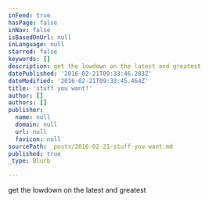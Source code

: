 ```yaml
---
inFeed: true
hasPage: false
inNav: false
isBasedOnUrl: null
inLanguage: null
starred: false
keywords: []
description: get the lowdown on the latest and greatest
datePublished: '2016-02-21T09:33:46.283Z'
dateModified: '2016-02-21T09:33:45.464Z'
title: 'stuff you want!'
author: []
authors: []
publisher:
  name: null
  domain: null
  url: null
  favicon: null
sourcePath: _posts/2016-02-21-stuff-you-want.md
published: true
_type: Blurb

---
```

get the lowdown on the latest and greatest